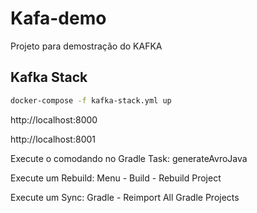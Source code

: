 # Kafa-demo

Projeto para demostração do KAFKA

## Kafka Stack

```bash
docker-compose -f kafka-stack.yml up
```

http://localhost:8000

http://localhost:8001

Execute o comodando no Gradle Task: generateAvroJava

Execute um Rebuild: Menu - Build - Rebuild Project

Execute um Sync: Gradle - Reimport All Gradle Projects